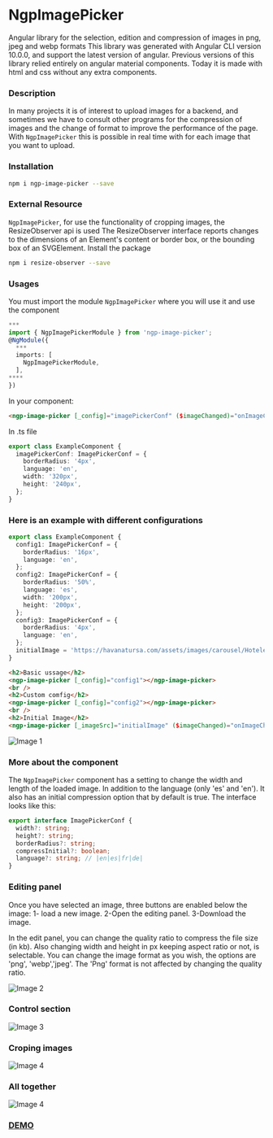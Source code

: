 # NgpImagePicker

Angular library for the selection, edition and compression of images in png, jpeg and webp formats
This library was generated with Angular CLI version 10.0.0, and support the latest version of angular.
Previous versions of this library relied entirely on angular material components.
Today it is made with html and css without any extra components.

### Description

In many projects it is of interest to upload images for a backend, and sometimes we have to consult other programs for the compression of images and the change of format to improve the performance of the page. With `NgpImagePicker` this is possible in real time with for each image that you want to upload.

### Installation

```sh
npm i ngp-image-picker --save
```

### External Resource

`NgpImagePicker`, for use the functionality of cropping images, the ResizeObserver api is used
The ResizeObserver interface reports changes to the dimensions of an Element's content or border box, or the bounding box of an SVGElement.
Install the package

```sh
npm i resize-observer --save
```

### Usages

You must import the module `NgpImagePicker` where you will use it and use the component

```typescript
***
import { NgpImagePickerModule } from 'ngp-image-picker';
@NgModule({
  ***
  imports: [
    NgpImagePickerModule,
  ],
****
})
```

In your component:

```html
<ngp-image-picker [_config]="imagePickerConf" ($imageChanged)="onImageChange($event)"></ngp-image-picker>
```

In .ts file

```typescript
export class ExampleComponent {
  imagePickerConf: ImagePickerConf = {
    borderRadius: '4px',
    language: 'en',
    width: '320px',
    height: '240px',
  };
}
```

### Here is an example with different configurations

```typescript
export class ExampleComponent {
  config1: ImagePickerConf = {
    borderRadius: '16px',
    language: 'en',
  };
  config2: ImagePickerConf = {
    borderRadius: '50%',
    language: 'es',
    width: '200px',
    height: '200px',
  };
  config3: ImagePickerConf = {
    borderRadius: '4px',
    language: 'en',
  };
  initialImage = 'https://havanatursa.com/assets/images/carousel/Hoteles.webp';
}
```

```html
<h2>Basic ussage</h2>
<ngp-image-picker [_config]="config1"></ngp-image-picker>
<br />
<h2>Custom comfig</h2>
<ngp-image-picker [_config]="config2"></ngp-image-picker>
<br />
<h2>Initial Image</h2>
<ngp-image-picker [_imageSrc]="initialImage" ($imageChanged)="onImageChanged($event)" [_config]="config3"> </ngp-image-picker>
```

![Image 1](https://ngp-image-picker.surge.sh/assets/images/1.png)

### More about the component

The `NgpImagePicker` component has a setting to change the width and length of the loaded image. In addition to the language (only 'es' and 'en'). It also has an initial compression option that by default is true. The interface looks like this:

```typescript
export interface ImagePickerConf {
  width?: string;
  height?: string;
  borderRadius?: string;
  compressInitial?: boolean;
  language?: string; // |en|es|fr|de|
}
```

### Editing panel

Once you have selected an image, three buttons are enabled below the image:
1- load a new image.
2-Open the editing panel.
3-Download the image.

In the edit panel, you can change the quality ratio to compress the file size (in kb). Also changing width and height in px keeping aspect ratio or not, is selectable. You can change the image format as you wish, the options are 'png', 'webp','jpeg'. The 'Png' format is not affected by changing the quality ratio.

![Image 2](https://ngp-image-picker.surge.sh/assets/images/2.png)

### Control section

![Image 3](https://ngp-image-picker.surge.sh/assets/images/3.png)

### Croping images
![Image 4](https://ngp-image-picker.surge.sh/assets/images/5.png)

### All together

![Image 4](https://ngp-image-picker.surge.sh/assets/images/4.png)

### [DEMO](https://ngp-image-picker.surge.sh/)

